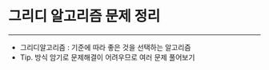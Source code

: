 # 그리디 알고리즘 문제 정리
------------------

- 그리디알고리즘 : 기준에 따라 좋은 것을 선택하는 알고리즘  
- Tip. 방식 암기로 문제해결이 어려우므로 여러 문제 풀어보기   
